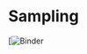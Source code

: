 # Sampling

[![Binder](https://mybinder.org/v2/gh/MANNAISALIM/Simpling_with_bindrr/main?filepath=Data_Cleaning_TP1_E.ipynb)

